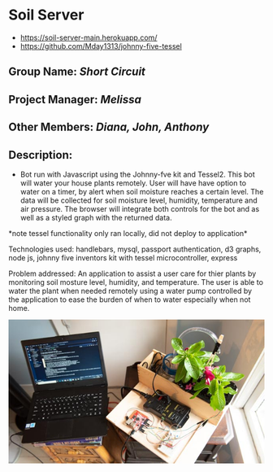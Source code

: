 # Soil Server
- https://soil-server-main.herokuapp.com/
- https://github.com/Mday1313/johnny-five-tessel

## Group Name: _Short Circuit_
## Project Manager: _Melissa_
## Other Members: _Diana, John, Anthony_
## Description: 
* Bot run with Javascript using the Johnny-fve kit and Tessel2. This bot will water your house plants remotely. User will have have option to water on a timer, by alert when soil moisture reaches a certain level. The data will be collected for soil moisture level, humidity, temperature and air pressure. The browser will integrate both controls for the bot and as well as a styled graph with the returned data.

\*note tessel functionality only ran locally, did not deploy to application\*

Technologies used:
handlebars,
mysql,
passport authentication,
d3 graphs,
node js,
johnny five inventors kit with tessel microcontroller,
express

Problem addressed: An application to assist a user care for thier plants by monitoring soil mosture level, humidity, and temperature. The user is able to water the plant when needed remotely using a water pump controlled by the application to ease the burden of when to water especially when not home.



![](public/images/MDP_1802.jpg)

